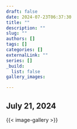 ```yaml
---
draft: false
date: 2024-07-23T06:37:30
title: ""
description: ""
slug: ""
authors: []
tags: []
categories: []
externalLink: ""
series: []
_build:
  list: false
gallery_images:

---
```


## July 21, 2024


{{< image-gallery >}}
